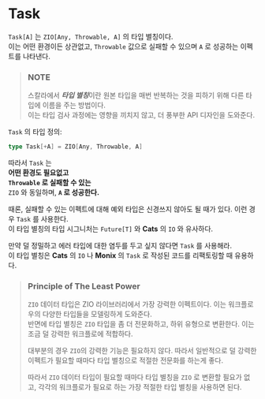 # Task

`Task[A]` 는 `ZIO[Any, Throwable, A]` 의 타입 별칭이다.</br>
이는 어떤 환경이든 상관없고, `Throwable` 값으로 실패할 수 있으며 `A` 로 성공하는 이펙트를 나타낸다.

> ### NOTE
> 스칼라에서 ***타입 별칭***이란 원본 타입을 매번 반복하는 것을 피하기 위해 다른 타입에 이름을 주는 방법이다.</br>
> 이는 타입 검사 과정에는 영향을 끼치지 않고, 더 풍부한 API 디자인을 도와준다.

`Task` 의 타입 정의:
```scala mdoc:silent
type Task[+A] = ZIO[Any, Throwable, A]
```

따라서 `Task` 는</br>
**어떤 환경도 필요없고**</br>
**`Throwable` 로 실패할 수 있는**</br>
`ZIO` 와 동일하며, **`A` 로 성공한다.**

때론, 실패할 수 있는 이펙트에 대해 예외 타입은 신경쓰지 않아도 될 때가 있다. 이런 경우 `Task` 를 사용한다.</br>
이 타입 별칭의 타입 시그니처는 `Future[T]` 와 **Cats** 의 `IO` 와 유사하다.

만약 덜 정밀하고 에러 타입에 대한 염두를 두고 싶지 않다면 `Task` 를 사용해라.</br>
이 타입 별칭은 **Cats** 의 `IO` 나 **Monix** 의 `Task` 로 작성된 코드를 리팩토링할 때 유용하다.

> ### Principle of The Least Power
> `ZIO` 데이터 타입은 ZIO 라이브러리에서 가장 강력한 이펙트이다. 이는 워크플로우의 다양한 타입들을 모델링하게 도와준다.</br>
> 반면에 타입 별칭은 `ZIO` 타입을 좀 더 전문화하고, 하위 유형으로 변환한다. 이는 조금 덜 강력한 워크플로에 적합하다.
>
> 대부분의 경우 `ZIO`의 강력한 기능은 필요하지 않다. 따라서 일반적으로 덜 강력한 이펙트가 필요할 때마다 타입 별칭으로 적절한 전문화를 하는게 좋다.</br>
> 
> 따라서 `ZIO` 데이터 타입이 필요할 때마다 타입 별칭을 `ZIO` 로 변환할 필요가 없고, 각각의 워크플로가 필요로 하는 가장 적절한 타입 별칭을 사용하면 된다.